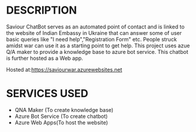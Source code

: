 # DESCRIPTION #
Saviour ChatBot serves as an automated point of contact and is linked to the website of Indian Embassy in Ukraine that can answer some of user basic queries like "I need help","Registration Form" etc. People struck amidst war can use it as a starting point to get help. This project uses azue Q/A maker to provide a knowledge base to azure bot service. This chatbot is further hosted as a Web app.

Hosted at:https://saviourwar.azurewebsites.net 

# SERVICES USED #
* QNA Maker (To create knowledge base)    
* Azure Bot Service (To create chatbot)
* Azure Web Apps(To host the website)

